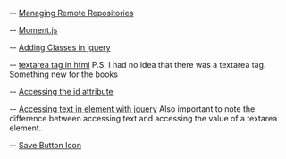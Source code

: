 -- [Managing Remote Repositories](https://docs.github.com/en/get-started/getting-started-with-git/managing-remote-repositories)

-- [Moment.js](https://momentjs.com/)

-- [Adding Classes in jquery](https://api.jquery.com/addclass/)

-- [textarea tag in html](https://www.w3schools.com/tags/tag_textarea.asp)
 P.S. I had no idea that there was a textarea tag. Something new for the books

 -- [Accessing the id attribute](https://stackoverflow.com/questions/3239598/how-can-i-get-the-id-of-an-element-using-jquery)

 -- [Accessing text in element with jquery](https://api.jquery.com/text/)
        Also important to note the difference between accessing text and accessing the value of a textarea element.

-- [Save Button Icon](https://fontawesome.com/v5/icons/save?s=solid)
